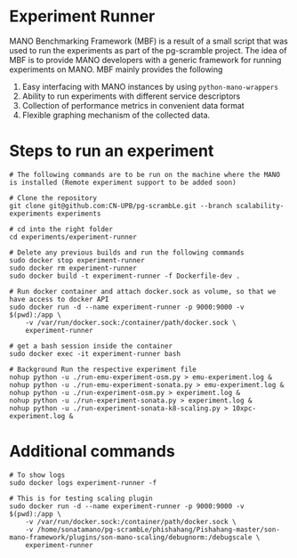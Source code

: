 # Experiment Runner

MANO Benchmarking Framework (MBF) is a result of a small script that was used to run the experiments as part of the pg-scramble project. The idea of MBF is to provide MANO developers with a generic framework for running experiments on MANO. MBF mainly provides the following 


1. Easy interfacing with MANO instances by using `python-mano-wrappers`
2. Ability to run experiments with different service descriptors
3. Collection of performance metrics in convenient data format
4. Flexible graphing mechanism of the collected data. 


# Steps to run an experiment

    # The following commands are to be run on the machine where the MANO is installed (Remote experiment support to be added soon)

    # Clone the repository
    git clone git@github.com:CN-UPB/pg-scrambLe.git --branch scalability-experiments experiments

    # cd into the right folder
    cd experiments/experiment-runner

    # Delete any previous builds and run the following commands
    sudo docker stop experiment-runner
    sudo docker rm experiment-runner
    sudo docker build -t experiment-runner -f Dockerfile-dev .

    # Run docker container and attach docker.sock as volume, so that we have access to docker API
    sudo docker run -d --name experiment-runner -p 9000:9000 -v $(pwd):/app \
        -v /var/run/docker.sock:/container/path/docker.sock \
        experiment-runner

    # get a bash session inside the container
    sudo docker exec -it experiment-runner bash

    # Background Run the respective experiment file
    nohup python -u ./run-emu-experiment-osm.py > emu-experiment.log &
    nohup python -u ./run-emu-experiment-sonata.py > emu-experiment.log &
    nohup python -u ./run-experiment-osm.py > experiment.log &
    nohup python -u ./run-experiment-sonata.py > experiment.log &
    nohup python -u ./run-experiment-sonata-k8-scaling.py > 10xpc-experiment.log &


# Additional commands

    # To show logs 
    sudo docker logs experiment-runner -f

    # This is for testing scaling plugin
    sudo docker run -d --name experiment-runner -p 9000:9000 -v $(pwd):/app \
        -v /var/run/docker.sock:/container/path/docker.sock \
        -v /home/sonatamano/pg-scrambLe/phishahang/Pishahang-master/son-mano-framework/plugins/son-mano-scaling/debugnorm:/debugscale \
        experiment-runner
